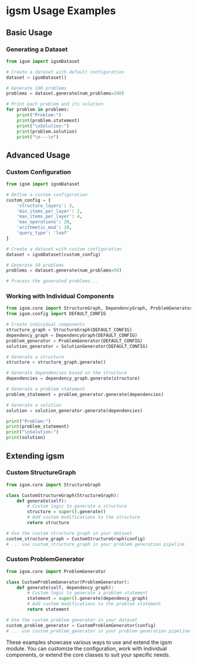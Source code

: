 # igsm Usage Examples

## Basic Usage

### Generating a Dataset

```python
from igsm import igsmDataset

# Create a dataset with default configuration
dataset = igsmDataset()

# Generate 100 problems
problems = dataset.generate(num_problems=100)

# Print each problem and its solution
for problem in problems:
    print("Problem:")
    print(problem.statement)
    print("\nSolution:")
    print(problem.solution)
    print("\n---\n")
```

## Advanced Usage

### Custom Configuration

```python
from igsm import igsmDataset

# Define a custom configuration
custom_config = {
    'structure_layers': 3,
    'min_items_per_layer': 2,
    'max_items_per_layer': 4,
    'max_operations': 20,
    'arithmetic_mod': 10,
    'query_type': 'leaf'
}

# Create a dataset with custom configuration
dataset = igsmDataset(custom_config)

# Generate 50 problems
problems = dataset.generate(num_problems=50)

# Process the generated problems...
```

### Working with Individual Components

```python
from igsm.core import StructureGraph, DependencyGraph, ProblemGenerator, SolutionGenerator
from igsm.config import DEFAULT_CONFIG

# Create individual components
structure_graph = StructureGraph(DEFAULT_CONFIG)
dependency_graph = DependencyGraph(DEFAULT_CONFIG)
problem_generator = ProblemGenerator(DEFAULT_CONFIG)
solution_generator = SolutionGenerator(DEFAULT_CONFIG)

# Generate a structure
structure = structure_graph.generate()

# Generate dependencies based on the structure
dependencies = dependency_graph.generate(structure)

# Generate a problem statement
problem_statement = problem_generator.generate(dependencies)

# Generate a solution
solution = solution_generator.generate(dependencies)

print("Problem:")
print(problem_statement)
print("\nSolution:")
print(solution)
```

## Extending igsm

### Custom StructureGraph

```python
from igsm.core import StructureGraph

class CustomStructureGraph(StructureGraph):
    def generate(self):
        # Custom logic to generate a structure
        structure = super().generate()
        # Add custom modifications to the structure
        return structure

# Use the custom structure graph in your dataset
custom_structure_graph = CustomStructureGraph(config)
# ... use custom_structure_graph in your problem generation pipeline
```

### Custom ProblemGenerator

```python
from igsm.core import ProblemGenerator

class CustomProblemGenerator(ProblemGenerator):
    def generate(self, dependency_graph):
        # Custom logic to generate a problem statement
        statement = super().generate(dependency_graph)
        # Add custom modifications to the problem statement
        return statement

# Use the custom problem generator in your dataset
custom_problem_generator = CustomProblemGenerator(config)
# ... use custom_problem_generator in your problem generation pipeline
```

These examples showcase various ways to use and extend the igsm module. You can customize the configuration, work with individual components, or extend the core classes to suit your specific needs.